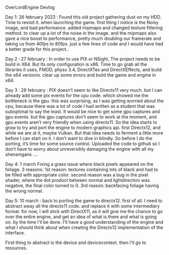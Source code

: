 OverLordEngine Devlog

Day 1: 26 february 2023 : Found this old project gathering dust on my HDD. Time to revisit it. when launching the game. first thing I notice is the Noisy image, and bad performance. added mipmaps and changed texture filtering method. to clear up a lot of the noise in the image. and the mipmaps also gave a nice boost to performance, pretty much doubling our framerate and taking us from 40fps to 80fps. just a few lines of code and I would have had a better grade for this project..

Day 2 : 27 february : In order to use PIX or NSight, The project needs to be build in X64. But Its only configuration is x86. Time to go grab all the libraries it uses, FMOD, physx 3.4, DirectXTex and DirectXEffects, and build the x64 versions. clear up some errors and build the game and engine in x64.

Day 3 : 28 february : PIX doesn’t seem to like Directx11 very much. but I can already add some pix events for the cpu code. which showed me the bottleneck is the gpu. this was surprising, as I was getting worried about the cpu, because there was a lot of code I had written as a student that was suboptimal to say the least. It would be nice to get some gpu captures and gpu events. but the gpu captures don’t seem to work at the moment, and gpu events aren’t very friendly when using directx11. So the idea starts to grow to try and port the engine to modern graphics api. first Directx12, and while we are at it, maybe Vulkan. But that idea needs to ferment a little more before I can start on it. I don’t want to dive in blindly. So before I do the porting, it’s time for some source control. Uploaded the code to github so I don’t have to worry about unreversibly damaging the engine with all my shenanigans ....

Day 4: 1 march Fixing a grass issue where black pixels appeared on the foliage. 3 reasons: 1st reason: textures containing lots of black and had to be filled with appropriate color. second reason was a bug in the pixel shader, where the dot product between normal and lightdirection was negative, the final color turned to 0.
3rd reason: backfacing foliage having the wrong normal.

Day 5: 10 march : back to porting the game to directx12. first of all. I need to abstract away all the directx11 code. and replace it with some intermediary format. 
for now, I will stick with DirectX11, as it will give me the chance to go over the entire engine, and get an idea of what is there and what is going on. by the time I'll be done.
I'll have a good understanding of the engine and what I should think about when creating the Directx12 implementation of the interface.

First thing to abstract is the device and devicecontext. 
then I'll go to resources.
